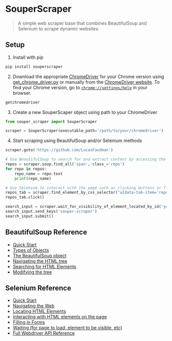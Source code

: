 # SouperScraper

> A simple web scraper base that combines BeautifulSoup and Selenium to scrape dynamic websites.


## Setup
1. Install with pip
```bash
pip install souperscraper
```

2. Download the appropriate [ChromeDriver](https://sites.google.com/a/chromium.org/chromedriver/downloads) for your Chrome version using [get_chrome_driver.py](https://github.com/LucasFaudman/souper-scraper/blob/main/src/souperscraper/getchromedriver.py) or manually from the [ChromeDriver website](https://sites.google.com/a/chromium.org/chromedriver/downloads). To find your Chrome version, go to [`chrome://settings/help`](chrome://settings/help) in your browser.
```bash
getchromedriver
```

3. Create a new SouperScaper object using path to your ChromeDriver
```python
from souper_scraper import SouperScraper

scraper = SouperScraper(executable_path='/path/to/your/chromedriver')
```

4. Start scraping using BeautifulSoup and/or Selenium methods
```python
scraper.goto('https://github.com/LucasFaudman')

# Use BeautifulSoup to search for and extract content by accessing the scraper's 'soup' attribute or with the 'soup_find' / 'soup_find_all' methods
repos = scraper.soup.find_all('span', class_='repo')
for repo in repos:
    repo_name = repo.text
    print(repo_name)

# Use Selenium to interact with the page such as clicking buttons or filling out forms by accessing the scraper's find_element_by_* / find_elements_by_* / wait_for_* methods
repos_tab = scraper.find_element_by_css_selector("a[data-tab-item='repositories']")
repos_tab.click()

search_input = scraper.wait_for_visibility_of_element_located_by_id('your-repos-filter')
search_input.send_keys('souper-scraper')
search_input.submit()
```

## BeautifulSoup Reference
- [Quick Start](https://beautiful-soup-4.readthedocs.io/en/latest/#quick-start)
- [Types of Objects](https://beautiful-soup-4.readthedocs.io/en/latest/#kinds-of-objects)
- [The BeautifulSoup object](https://beautiful-soup-4.readthedocs.io/en/latest/#beautifulsoup)
- [Navigating the HTML tree](https://beautiful-soup-4.readthedocs.io/en/latest/#navigating-the-tree)
- [Searching for HTML Elements](https://beautiful-soup-4.readthedocs.io/en/latest/#searching-the-tree)
- [Modifying the tree](https://beautiful-soup-4.readthedocs.io/en/latest/#modifying-the-tree)

## Selenium Reference
- [Quick Start](https://selenium-python.readthedocs.io/getting-started.html)
- [Navigating the Web](https://selenium-python.readthedocs.io/getting-started.html#)
- [Locating HTML Elements](https://selenium-python.readthedocs.io/locating-elements.html)
- [Interacting with HTML elements on the page](https://selenium-python.readthedocs.io/navigating.html#interacting-with-the-page)
- [Filling in Forms](https://selenium-python.readthedocs.io/navigating.html#filling-in-forms)
- [Waiting (for page to load, element to be visible, etc)](https://selenium-python.readthedocs.io/waits.html)
- [Full Webdriver API Reference](https://selenium-python.readthedocs.io/api.html)
